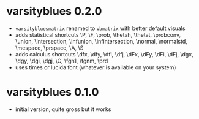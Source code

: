 # varsityblues 0.2.0

* `varsitybluesmatrix` renamed to `vbmatrix` with better default visuals
* adds statistical shortcuts \P, \F, \prob, \thetah, \thetat, \probconv, \union,
  \intersection, \infunion, \infintersection, \normal, \normalstd, \mespace,
  \prspace, \A, \S
* adds calculus shortcuts \dfx, \dfy, \dfi, \dfj, \dFx, \dFy, \dFi, \dFj,
  \dgx, \dgy, \dgi, \dgj, \C, \fgn1, \fgnm, \prd
* uses times or lucida font (whatever is available on your system)

# varsityblues 0.1.0

* initial version, quite gross but it works

